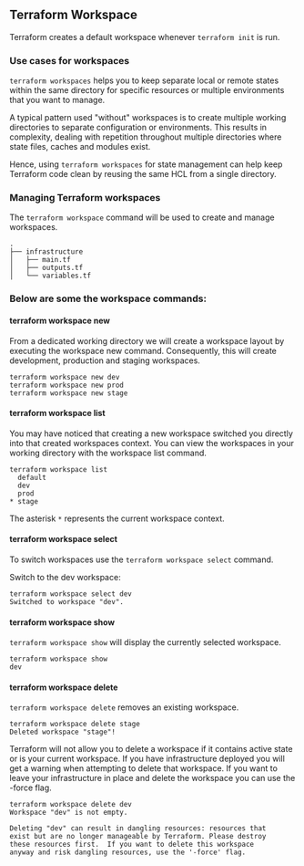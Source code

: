## Terraform Workspace

Terraform creates a default workspace whenever `terraform init` is run. 


### Use cases for workspaces

`terraform workspaces` helps you to keep separate local or remote states within the same directory for specific resources or multiple environments that you want to manage. 

A typical pattern used "without" workspaces is to create multiple working directories to separate configuration or environments. This results in complexity, dealing with repetition throughout multiple directories where state files, caches and modules exist. 

Hence, using `terraform workspaces` for state management can help keep Terraform code clean by reusing the same HCL from a single directory.


### Managing Terraform workspaces

The `terraform workspace` command will be used to create and manage workspaces. 

```
.
├── infrastructure
│   ├── main.tf
│   ├── outputs.tf
│   └── variables.tf

```

### Below are some the workspace commands:


#### terraform workspace new

From a dedicated working directory we will create a workspace layout by executing the workspace new command. Consequently, this will create development, production and staging workspaces.

```
terraform workspace new dev
terraform workspace new prod
terraform workspace new stage

```

#### terraform workspace list

You may have noticed that creating a new workspace switched you directly into that created workspaces context. You can view the workspaces in your working directory with the workspace list command. 

```
terraform workspace list
  default
  dev
  prod
* stage

```
The asterisk `*` represents the current workspace context.

#### terraform workspace select

To switch workspaces use the `terraform workspace select` command.

Switch to the dev workspace:

```
terraform workspace select dev
Switched to workspace "dev".

```

#### terraform workspace show

`terraform workspace show` will display the currently selected workspace.

```
terraform workspace show
dev

```

#### terraform workspace delete

`terraform workspace delete` removes an existing workspace.

```
terraform workspace delete stage
Deleted workspace "stage"!

```
Terraform will not allow you to delete a workspace if it contains active state or is your current workspace. If you have infrastructure deployed you will get a warning when attempting to delete that workspace. If you want to leave your infrastructure in place and delete the workspace you can use the -force flag.

```
terraform workspace delete dev
Workspace "dev" is not empty.

Deleting "dev" can result in dangling resources: resources that
exist but are no longer manageable by Terraform. Please destroy
these resources first.  If you want to delete this workspace
anyway and risk dangling resources, use the '-force' flag.

```

